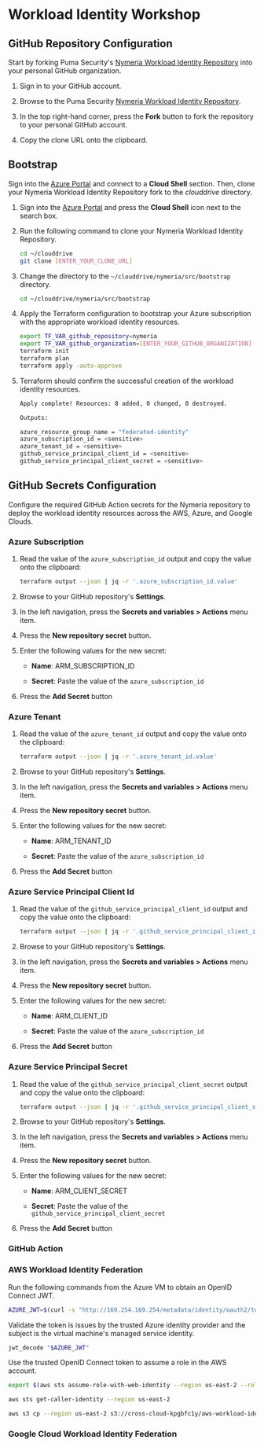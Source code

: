 # Workload Identity Workshop

## GitHub Repository Configuration

Start by forking Puma Security's [Nymeria Workload Identity Repository](https://github.com/pumasecurity/nymeria) into your personal GitHub organization.

1. Sign in to your GitHub account.

1. Browse to the Puma Security [Nymeria Workload Identity Repository](https://github.com/pumasecurity/nymeria).

1. In the top right-hand corner, press the **Fork** button to fork the repository to your personal GitHub account.

1. Copy the clone URL onto the clipboard.

## Bootstrap

Sign into the [Azure Portal](https://portal.azure.com/) and connect to a **Cloud Shell** section. Then, clone your Nymeria Workload Identity Repository fork to the *clouddrive* directory.

1. Sign into the [Azure Portal](https://portal.azure.com/) and press the **Cloud Shell** icon next to the search box.

1. Run the following command to clone your Nymeria Workload Identity Repository.

    ```bash
    cd ~/clouddrive
    git clone [ENTER_YOUR_CLONE_URL]
    ```

1. Change the directory to the `~/clouddrive/nymeria/src/bootstrap` directory.

    ```bash
    cd ~/clouddrive/nymeria/src/bootstrap
    ```

1. Apply the Terraform configuration to bootstrap your Azure subscription with the appropriate workload identity resources.

    ```bash
    export TF_VAR_github_repository=nymeria
    export TF_VAR_github_organization=[ENTER_YOUR_GITHUB_ORGANIZATION]
    terraform init
    terraform plan
    terraform apply -auto-approve
    ```

1. Terraform should confirm the successful creation of the workload identity resources.

    ```bash
    Apply complete! Resources: 8 added, 0 changed, 0 destroyed.

    Outputs:

    azure_resource_group_name = "federated-identity"
    azure_subscription_id = <sensitive>
    azure_tenant_id = <sensitive>
    github_service_principal_client_id = <sensitive>
    github_service_principal_client_secret = <sensitive>
    ```

## GitHub Secrets Configuration

Configure the required GitHub Action secrets for the Nymeria repository to deploy the workload identity resources across the AWS, Azure, and Google Clouds.

### Azure Subscription

1. Read the value of the `azure_subscription_id` output and copy the value onto the clipboard:

    ```bash
    terraform output --json | jq -r '.azure_subscription_id.value'
    ```

1. Browse to your GitHub repository's **Settings**.

1. In the left navigation, press the **Secrets and variables > Actions** menu item.

1. Press the **New repository secret** button.

1. Enter the following values for the new secret:

    - **Name**: ARM_SUBSCRIPTION_ID

    - **Secret**: Paste the value of the `azure_subscription_id`

1. Press the **Add Secret** button

### Azure Tenant

1. Read the value of the `azure_tenant_id` output and copy the value onto the clipboard:

    ```bash
    terraform output --json | jq -r '.azure_tenant_id.value'
    ```

1. Browse to your GitHub repository's **Settings**.

1. In the left navigation, press the **Secrets and variables > Actions** menu item.

1. Press the **New repository secret** button.

1. Enter the following values for the new secret:

    - **Name**: ARM_TENANT_ID

    - **Secret**: Paste the value of the `azure_subscription_id`

1. Press the **Add Secret** button

### Azure Service Principal Client Id

1. Read the value of the `github_service_principal_client_id` output and copy the value onto the clipboard:

    ```bash
    terraform output --json | jq -r '.github_service_principal_client_id.value'
    ```

1. Browse to your GitHub repository's **Settings**.

1. In the left navigation, press the **Secrets and variables > Actions** menu item.

1. Press the **New repository secret** button.

1. Enter the following values for the new secret:

    - **Name**: ARM_CLIENT_ID

    - **Secret**: Paste the value of the `azure_subscription_id`

1. Press the **Add Secret** button

### Azure Service Principal Secret

1. Read the value of the `github_service_principal_client_secret` output and copy the value onto the clipboard:

    ```bash
    terraform output --json | jq -r '.github_service_principal_client_secret.value'
    ```

1. Browse to your GitHub repository's **Settings**.

1. In the left navigation, press the **Secrets and variables > Actions** menu item.

1. Press the **New repository secret** button.

1. Enter the following values for the new secret:

    - **Name**: ARM_CLIENT_SECRET

    - **Secret**: Paste the value of the `github_service_principal_client_secret`

1. Press the **Add Secret** button

### GitHub Action

### AWS Workload Identity Federation

Run the following commands from the Azure VM to obtain an OpenID Connect JWT.

```bash
AZURE_JWT=$(curl -s "http://169.254.169.254/metadata/identity/oauth2/token?api-version=2018-02-01&resource=https://management.azure.com" -H "Metadata: true" | jq -r '.access_token')
```

Validate the token is issues by the trusted Azure identity provider and the subject is the virtual machine's managed service identity.

```bash
jwt_decode "$AZURE_JWT"
```

Use the trusted OpenID Connect token to assume a role in the AWS account.

```bash
export $(aws sts assume-role-with-web-identity --region us-east-2 --role-arn "$AWS_ROLE_ARN" --role-session-name "federated-identity-azure-demo" --web-identity-token "$AZURE_JWT" --output text --query "[['AWS_ACCESS_KEY_ID',Credentials.AccessKeyId],['AWS_SECRET_ACCESS_KEY',Credentials.SecretAccessKey],['AWS_SESSION_TOKEN',Credentials.SessionToken]][*].join(\`=\`,@)")

aws sts get-caller-identity --region us-east-2

aws s3 cp --region us-east-2 s3://cross-cloud-kpgbfc1y/aws-workload-identity.png ~/aws-workload-identity.png
```

### Google Cloud Workload Identity Federation

